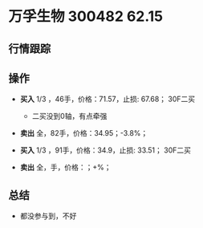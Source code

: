 # 万孚生物 300482 62.15

## 行情跟踪
  
## 操作
  - **买入** 1/3 ，46手，价格：71.57，止损: 67.68； 30F二买
    - 二买没到0轴，有点牵强
  - **卖出** 全，82手，价格：34.95；-3.8%；

  - **买入** 1/3 ，91手，价格：34.9，止损: 33.51； 30F二买
  - **卖出** 全，手，价格：；+%；

## 总结
  - 都没参与到，不好